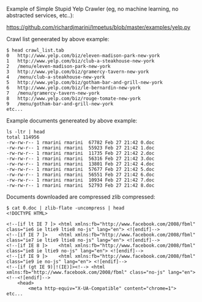 Example of Simple Stupid Yelp Crawler (eg, no machine learning, no abstracted services, etc..):

https://github.com/richardjmarini/Impetus/blob/master/examples/yelp.py

Crawl list geneerated by above example:
```
$ head crawl_list.tab 
0	http://www.yelp.com/biz/eleven-madison-park-new-york
1	http://www.yelp.com/biz/club-a-steakhouse-new-york
2	/menu/eleven-madison-park-new-york
3	http://www.yelp.com/biz/gramercy-tavern-new-york
4	/menu/club-a-steakhouse-new-york
5	http://www.yelp.com/biz/gotham-bar-and-grill-new-york
6	http://www.yelp.com/biz/le-bernardin-new-york
7	/menu/gramercy-tavern-new-york
8	http://www.yelp.com/biz/rouge-tomate-new-york
9	/menu/gotham-bar-and-grill-new-york
etc...
```

Example documents genereated by above example:
```
ls -ltr | head
total 114956
-rw-rw-r-- 1 rmarini rmarini  67782 Feb 27 21:42 0.doc
-rw-rw-r-- 1 rmarini rmarini  55923 Feb 27 21:42 1.doc
-rw-rw-r-- 1 rmarini rmarini  11735 Feb 27 21:42 2.doc
-rw-rw-r-- 1 rmarini rmarini  56316 Feb 27 21:42 3.doc
-rw-rw-r-- 1 rmarini rmarini  13801 Feb 27 21:42 4.doc
-rw-rw-r-- 1 rmarini rmarini  57677 Feb 27 21:42 5.doc
-rw-rw-r-- 1 rmarini rmarini  56551 Feb 27 21:42 6.doc
-rw-rw-r-- 1 rmarini rmarini  10934 Feb 27 21:42 7.doc
-rw-rw-r-- 1 rmarini rmarini  52793 Feb 27 21:42 8.doc
```

Documents downloaded are compressed zlib compressed:
```
$ cat 0.doc | zlib-flate -uncompress | head
<!DOCTYPE HTML>

<!--[if lt IE 7 ]> <html xmlns:fb="http://www.facebook.com/2008/fbml" class="ie6 ie ltie9 ltie8 no-js" lang="en"> <![endif]-->
<!--[if IE 7 ]>    <html xmlns:fb="http://www.facebook.com/2008/fbml" class="ie7 ie ltie9 ltie8 no-js" lang="en"> <![endif]-->
<!--[if IE 8 ]>    <html xmlns:fb="http://www.facebook.com/2008/fbml" class="ie8 ie ltie9 no-js" lang="en"> <![endif]-->
<!--[if IE 9 ]>    <html xmlns:fb="http://www.facebook.com/2008/fbml" class="ie9 ie no-js" lang="en"> <![endif]-->
<!--[if (gt IE 9)|!(IE)]><!--> <html xmlns:fb="http://www.facebook.com/2008/fbml" class="no-js" lang="en"> <!--<![endif]-->
    <head>
        <meta http-equiv="X-UA-Compatible" content="chrome=1">
etc...
